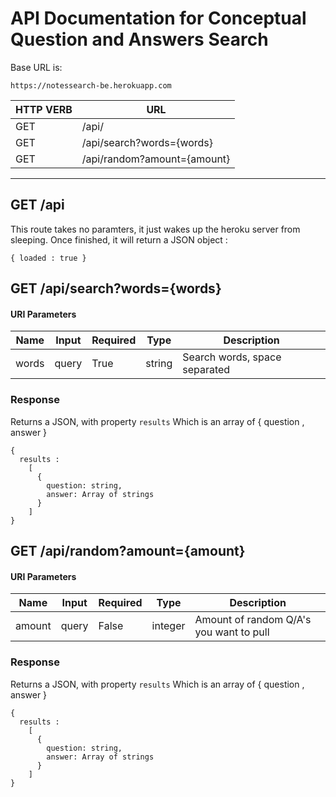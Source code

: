 # API Documentation for Conceptual Question and Answers Search

Base URL is:
```
https://notessearch-be.herokuapp.com
```

| HTTP VERB | URL |
| --- | ---|
| GET | /api/
| GET | /api/search?words={words}|
| GET | /api/random?amount={amount} | 
---

## GET /api
This route takes no paramters, it just wakes up the heroku server from sleeping.
Once finished, it will return a JSON object :
```
{ loaded : true }
```
## GET /api/search?words={words}
#### URI Parameters
| Name | Input | Required | Type | Description |
| --- | --- | --- | --- | --- |
| words | query | True | string | Search words, space separated

### Response

Returns a JSON, with property `results`
Which is an array of { question , answer 
}
```
{
  results :  
    [
      { 
        question: string,
        answer: Array of strings
      }
    ]
}
```

## GET /api/random?amount={amount}
#### URI Parameters
| Name | Input | Required | Type | Description |
| --- | --- | --- | --- | --- |
| amount | query | False | integer | Amount of random Q/A's you want to pull

### Response

Returns a JSON, with property `results`
Which is an array of { question , answer 
}
```
{
  results :  
    [
      { 
        question: string,
        answer: Array of strings
      }
    ]
}